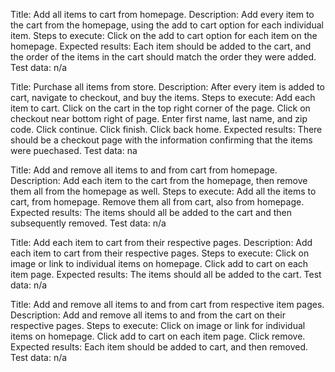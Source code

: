 Title: Add all items to cart from homepage.
Description: Add every item to the cart from the homepage, using the add to cart option for each individual item.
Steps to execute: Click on the add to cart option for each item on the homepage.
Expected results: Each item should be added to the cart, and the order of the items in the cart should match the
  order they were added.
Test data: n/a

Title: Purchase all items from store.
Description: After every item is added to cart, navigate to checkout, and buy the items.
Steps to execute: Add each item to cart. Click on the cart in the top right corner of the page. Click on checkout
  near bottom right of page. Enter first name, last name, and zip code. Click continue. Click finish. Click back home.
Expected results: There should be a checkout page with the information confirming that the items were puechased.
Test data: na

Title: Add and remove all items to and from cart from homepage.
Description: Add each item to the cart from the homepage, then remove them all from the homepage as well.
Steps to execute: Add all the items to cart, from homepage. Remove them all from cart, also from homepage.
Expected results: The items should all be added to the cart and then subsequently removed.
Test data: n/a

Title: Add each item to cart from their respective pages.
Description: Add each item to cart from their respective pages.
Steps to execute: Click on image or link to individual items on homepage. Click add to cart on each item page.
Expected results: The items should all be added to the cart.
Test data: n/a

Title: Add and remove all items to and from cart from respective item pages.
Description: Add and remove all items to and from the cart on their respective pages.
Steps to execute: Click on image or link for individual items on homepage. Click add to cart on each item page.
  Click remove.
Expected results: Each item should be added to cart, and then removed.
Test data: n/a
